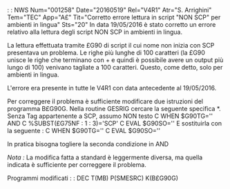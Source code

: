  :  : NWS Num="001258" Date="20160519" Rel="V4R1" Atr="S. Arrighini" Tem="TEC" App="A£" Tit="Corretto errore lettura in script "NON SCP" per ambienti in lingua" Sts="20"
In data 19/05/2016 è stato corretto un errore relativo alla lettura degli script NON SCP in ambienti
in lingua.

La lettura effettuata tramite £G90 di script il cui nome non inizia con SCP presentava un problema.
Le righe più lunghe di 100 caratteri (la £G90 unisce le righe che terminano con + e quindi è possibile avere un output più lungo di 100) venivano tagliate a 100 caratteri.
Questo, come detto, solo per ambienti in lingua.

L'errore era presente in tutte le V4R1 con data antecedente al 19/05/2016.

Per correggere il problema è sufficiente modificare due istruzioni del programma B£G90G.
Nella routine GESRIG cercare la seguente specifica
 \*. Senza Tag appartenente a SCP, assumo NON testo
C                   WHEN      $G90TG='' AND
C                             %SUBST(£G75NF : 1 : 3)='SCP'
C                   EVAL      $G90SO=''
E sostituirla con la seguente : 
C                   WHEN      $G90TG=''
C                   EVAL      $G90SO=''

In pratica bisogna togliere la seconda condizione in AND

<i>Nota : </i>
La modifica fatta a standard è leggermente diversa, ma quella indicata è sufficiente per correggere
il problema.

Programmi modificati
 :  : DEC T(MB) P(SMESRC) K(B£G90G)
